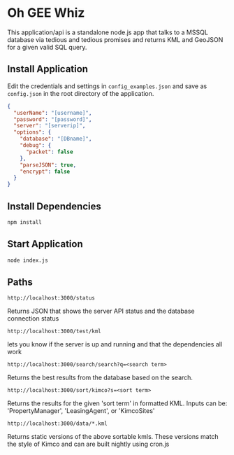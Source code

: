 # Oh GEE Whiz

This application/api is a standalone node.js app that talks to a MSSQL database via tedious and tedious promises and returns KML and GeoJSON for a given valid SQL query.

## Install Application

Edit the credentials and settings in `config_examples.json` and save as `config.json` in the root directory of the application.

``` json
{
  "userName": "[username]",
  "password": "[password]",
  "server": "[serverip]",
  "options": {
    "database": "[DBname]",
    "debug": {
      "packet": false
    },
    "parseJSON": true,
    "encrypt": false
  }
}
```
## Install Dependencies

``` bash
npm install
```

## Start Application

``` bash
node index.js
```

## Paths

```
http://localhost:3000/status
```

Returns JSON that shows the server API status and the database connection status

```
http://localhost:3000/test/kml
```

lets you know if the server is up and running and that the dependencies all work

```
http://localhost:3000/search/search?q=<search term>
```

Returns the best results from the database based on the search.

```
http://localhost:3000/sort/kimco?s=<sort term>
```

Returns the results for the given 'sort term' in formatted KML. Inputs can be: 'PropertyManager', 'LeasingAgent', or 'KimcoSites'

```
http://localhost:3000/data/*.kml
```

Returns static versions of the above sortable kmls. These versions match the style of Kimco and can are built nightly using cron.js

